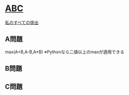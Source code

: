 # [ABC](https://beta.atcoder.jp/contests/abc098)  
[私のすべての提出](https://beta.atcoder.jp/contests/abc098/submissions?f.Task=&f.Language=&f.Status=&f.User=tokizo)  
  
## A問題  
max(A+B,A-B,A*B) ※Pythonなら二値以上のmaxが適用できる  
  
## B問題  

## C問題  
